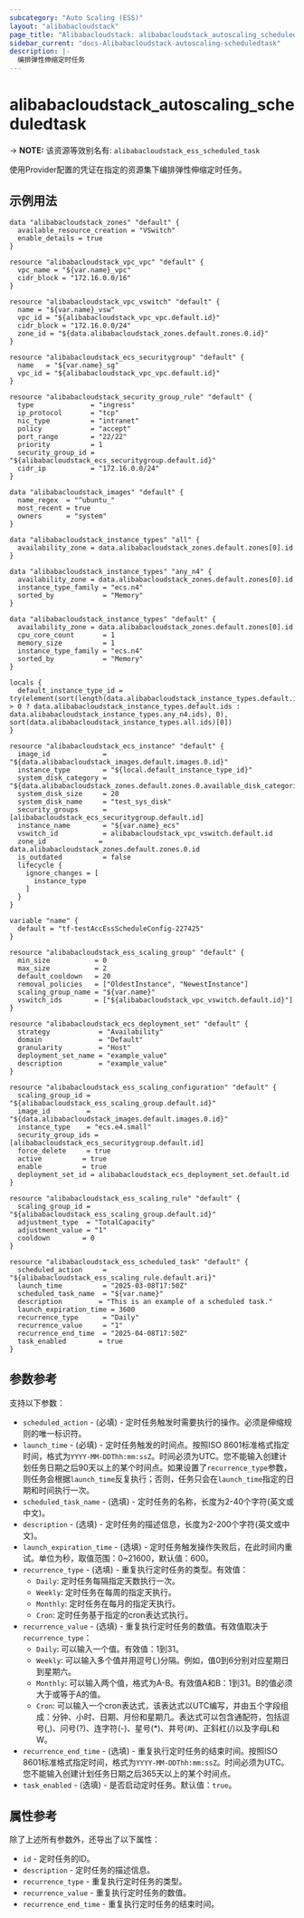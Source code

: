 ```yaml
---
subcategory: "Auto Scaling (ESS)"
layout: "alibabacloudstack"
page_title: "Alibabacloudstack: alibabacloudstack_autoscaling_scheduledtask"
sidebar_current: "docs-Alibabacloudstack-autoscaling-scheduledtask"
description: |- 
  编排弹性伸缩定时任务
---
```


# alibabacloudstack_autoscaling_scheduledtask
-> **NOTE:** 该资源等效别名有: `alibabacloudstack_ess_scheduled_task`

使用Provider配置的凭证在指定的资源集下编排弹性伸缩定时任务。

## 示例用法

```hcl
data "alibabacloudstack_zones" "default" {
  available_resource_creation = "VSwitch"
  enable_details = true
}

resource "alibabacloudstack_vpc_vpc" "default" {
  vpc_name = "${var.name}_vpc"
  cidr_block = "172.16.0.0/16"
}

resource "alibabacloudstack_vpc_vswitch" "default" {
  name = "${var.name}_vsw"
  vpc_id = "${alibabacloudstack_vpc_vpc.default.id}"
  cidr_block = "172.16.0.0/24"
  zone_id = "${data.alibabacloudstack_zones.default.zones.0.id}"
}

resource "alibabacloudstack_ecs_securitygroup" "default" {
  name   = "${var.name}_sg"
  vpc_id = "${alibabacloudstack_vpc_vpc.default.id}"
}

resource "alibabacloudstack_security_group_rule" "default" {
  type              = "ingress"
  ip_protocol       = "tcp"
  nic_type          = "intranet"
  policy            = "accept"
  port_range        = "22/22"
  priority          = 1
  security_group_id = "${alibabacloudstack_ecs_securitygroup.default.id}"
  cidr_ip           = "172.16.0.0/24"
}

data "alibabacloudstack_images" "default" {
  name_regex  = "^ubuntu_"
  most_recent = true
  owners      = "system"
}

data "alibabacloudstack_instance_types" "all" {
  availability_zone = data.alibabacloudstack_zones.default.zones[0].id
}

data "alibabacloudstack_instance_types" "any_n4" {
  availability_zone = data.alibabacloudstack_zones.default.zones[0].id
  instance_type_family = "ecs.n4"
  sorted_by            = "Memory"
}

data "alibabacloudstack_instance_types" "default" {
  availability_zone = data.alibabacloudstack_zones.default.zones[0].id
  cpu_core_count       = 1
  memory_size          = 1
  instance_type_family = "ecs.n4"
  sorted_by            = "Memory"
}

locals {
  default_instance_type_id = try(element(sort(length(data.alibabacloudstack_instance_types.default.instance_types) > 0 ? data.alibabacloudstack_instance_types.default.ids : data.alibabacloudstack_instance_types.any_n4.ids), 0), sort(data.alibabacloudstack_instance_types.all.ids)[0])
}

resource "alibabacloudstack_ecs_instance" "default" {
  image_id             = "${data.alibabacloudstack_images.default.images.0.id}"
  instance_type        = "${local.default_instance_type_id}"
  system_disk_category = "${data.alibabacloudstack_zones.default.zones.0.available_disk_categories.0}"
  system_disk_size     = 20
  system_disk_name     = "test_sys_disk"
  security_groups      = [alibabacloudstack_ecs_securitygroup.default.id]
  instance_name        = "${var.name}_ecs"
  vswitch_id           = alibabacloudstack_vpc_vswitch.default.id
  zone_id             = data.alibabacloudstack_zones.default.zones.0.id
  is_outdated          = false
  lifecycle {
    ignore_changes = [
      instance_type
    ]
  }
}

variable "name" {
  default = "tf-testAccEssScheduleConfig-227425"
}

resource "alibabacloudstack_ess_scaling_group" "default" {
  min_size           = 0
  max_size           = 2
  default_cooldown   = 20
  removal_policies   = ["OldestInstance", "NewestInstance"]
  scaling_group_name = "${var.name}"
  vswitch_ids        = ["${alibabacloudstack_vpc_vswitch.default.id}"]
}

resource "alibabacloudstack_ecs_deployment_set" "default" {
  strategy            = "Availability"
  domain              = "Default"
  granularity         = "Host"
  deployment_set_name = "example_value"
  description         = "example_value"
}

resource "alibabacloudstack_ess_scaling_configuration" "default" {
  scaling_group_id = "${alibabacloudstack_ess_scaling_group.default.id}"
  image_id         = "${data.alibabacloudstack_images.default.images.0.id}"
  instance_type    = "ecs.e4.small"
  security_group_ids = [alibabacloudstack_ecs_securitygroup.default.id]
  force_delete     = true
  active          = true
  enable          = true
  deployment_set_id = alibabacloudstack_ecs_deployment_set.default.id
}

resource "alibabacloudstack_ess_scaling_rule" "default" {
  scaling_group_id = "${alibabacloudstack_ess_scaling_group.default.id}"
  adjustment_type  = "TotalCapacity"
  adjustment_value = "1"
  cooldown        = 0
}

resource "alibabacloudstack_ess_scheduled_task" "default" {
  scheduled_action     = "${alibabacloudstack_ess_scaling_rule.default.ari}"
  launch_time          = "2025-03-08T17:50Z"
  scheduled_task_name  = "${var.name}"
  description         = "This is an example of a scheduled task."
  launch_expiration_time = 3600
  recurrence_type      = "Daily"
  recurrence_value     = "1"
  recurrence_end_time  = "2025-04-08T17:50Z"
  task_enabled        = true
}
```

## 参数参考

支持以下参数：
  * `scheduled_action` - (必填) - 定时任务触发时需要执行的操作。必须是伸缩规则的唯一标识符。
  * `launch_time` - (必填) - 定时任务触发的时间点。按照ISO 8601标准格式指定时间，格式为`YYYY-MM-DDThh:mm:ssZ`。时间必须为UTC。您不能输入创建计划任务日期之后90天以上的某个时间点。如果设置了`recurrence_type`参数，则任务会根据`launch_time`反复执行；否则，任务只会在`launch_time`指定的日期和时间执行一次。
  * `scheduled_task_name` - (选填) - 定时任务的名称，长度为2-40个字符(英文或中文)。
  * `description` - (选填) - 定时任务的描述信息，长度为2-200个字符(英文或中文)。
  * `launch_expiration_time` - (选填) - 定时任务触发操作失败后，在此时间内重试。单位为秒，取值范围：0~21600，默认值：600。
  * `recurrence_type` - (选填) - 重复执行定时任务的类型。有效值：
    * `Daily`: 定时任务每隔指定天数执行一次。
    * `Weekly`: 定时任务在每周的指定天执行。
    * `Monthly`: 定时任务在每月的指定天执行。
    * `Cron`: 定时任务基于指定的cron表达式执行。
  * `recurrence_value` - (选填) - 重复执行定时任务的数值。有效值取决于`recurrence_type`：
    * `Daily`: 可以输入一个值。有效值：1到31。
    * `Weekly`: 可以输入多个值并用逗号(,)分隔。例如，值0到6分别对应星期日到星期六。
    * `Monthly`: 可以输入两个值，格式为A-B。有效值A和B：1到31。B的值必须大于或等于A的值。
    * `Cron`: 可以输入一个cron表达式，该表达式以UTC编写，并由五个字段组成：分钟、小时、日期、月份和星期几。表达式可以包含通配符，包括逗号(,)、问号(?)、连字符(-)、星号(*)、井号(#)、正斜杠(/)以及字母L和W。
  * `recurrence_end_time` - (选填) - 重复执行定时任务的结束时间。按照ISO 8601标准格式指定时间，格式为`YYYY-MM-DDThh:mm:ssZ`。时间必须为UTC。您不能输入创建计划任务日期之后365天以上的某个时间点。
  * `task_enabled` - (选填) - 是否启动定时任务。默认值：`true`。

## 属性参考

除了上述所有参数外，还导出了以下属性：
  * `id` - 定时任务的ID。
  * `description` - 定时任务的描述信息。
  * `recurrence_type` - 重复执行定时任务的类型。
  * `recurrence_value` - 重复执行定时任务的数值。
  * `recurrence_end_time` - 重复执行定时任务的结束时间。
```